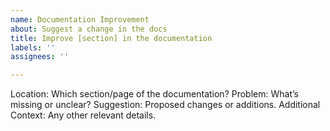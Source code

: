 ```yaml
---
name: Documentation Improvement
about: Suggest a change in the docs
title: Improve [section] in the documentation
labels: ''
assignees: ''

---
```


Location: Which section/page of the documentation?
Problem: What’s missing or unclear?
Suggestion: Proposed changes or additions.
Additional Context: Any other relevant details.
